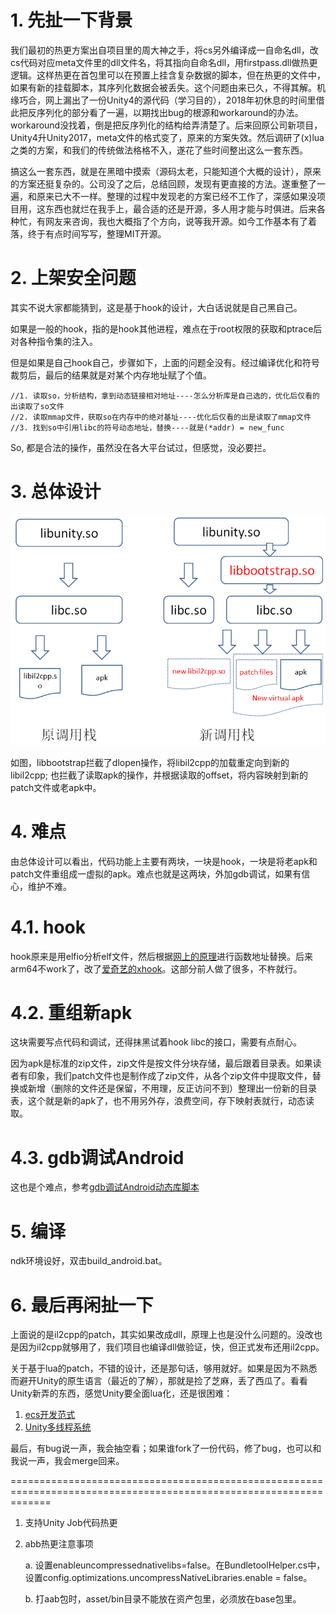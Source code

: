 # 1. 先扯一下背景
我们最初的热更方案出自项目里的周大神之手，将cs另外编译成一自命名dll，改cs代码对应meta文件里的dll文件名，将其指向自命名dll，用firstpass.dll做热更逻辑。这样热更在首包里可以在预置上挂含复杂数据的脚本，但在热更的文件中，如果有新的挂载脚本，其序列化数据会被丢失。这个问题由来已久，不得其解。机缘巧合，网上漏出了一份Unity4的源代码（学习目的），2018年初休息的时间里借此把反序列化的部分看了一遍，以期找出bug的根源和workaround的办法。workaround没找着，倒是把反序列化的结构给弄清楚了。后来回原公司新项目，Unity4升Unity2017，meta文件的格式变了，原来的方案失效。然后调研了(x)lua之类的方案，和我们的传统做法格格不入，遂花了些时间整出这么一套东西。

搞这么一套东西，就是在黑暗中摸索（源码太老，只能知道个大概的设计），原来的方案还挺复杂的。公司没了之后，总结回顾，发现有更直接的方法。遂重整了一遍，和原来已大不一样。整理的过程中发现老的方案已经不工作了，深感如果没项目用，这东西也就烂在我手上，最合适的还是开源，多人用才能与时俱进。后来各种忙，有网友来咨询，我也大概指了个方向，说等我开源。如今工作基本有了着落，终于有点时间写写，整理MIT开源。

# 2. 上架安全问题
其实不说大家都能猜到，这是基于hook的设计，大白话说就是自己黑自己。

如果是一般的hook，指的是hook其他进程，难点在于root权限的获取和ptrace后对各种指令集的注入。

但是如果是自己hook自己，步骤如下，上面的问题全没有。经过编译优化和符号裁剪后，最后的结果就是对某个内存地址赋了个值。

```
//1. 读取so，分析结构，拿到动态链接相对地址----怎么分析库是自己选的，优化后仅看的出读取了so文件
//2. 读取mmap文件，获取so在内存中的绝对基址----优化后仅看的出是读取了mmap文件
//3. 找到so中引用libc的符号动态地址，替换----就是(*addr) = new_func
```
So, 都是合法的操作，虽然没在各大平台试过，但感觉，没必要拦。

# 3. 总体设计
![design](https://github.com/noodle1983/private/raw/master/CommonBlog/bootstrap.png)

如图，libbootstrap拦截了dlopen操作，将libil2cpp的加载重定向到新的libil2cpp; 也拦截了读取apk的操作，并根据读取的offset，将内容映射到新的patch文件或老apk中。

# 4. 难点
由总体设计可以看出，代码功能上主要有两块，一块是hook，一块是将老apk和patch文件重组成一虚拟的apk。难点也就是这两块，外加gdb调试，如果有信心，维护不难。

# 4.1. hook
hook原来是用elfio分析elf文件，然后根据[网上的原理](https://www.apriorit.com/dev-blog/181-elf-hook)进行函数地址替换。后来arm64不work了，改了[爱奇艺的xhook](https://github.com/iqiyi/xHook/blob/master/README.zh-CN.md)。这部分前人做了很多，不杵就行。

# 4.2. 重组新apk
这块需要写点代码和调试，还得抹黑试着hook libc的接口，需要有点耐心。

因为apk是标准的zip文件，zip文件是按文件分块存储，最后跟着目录表。如果读者有印象，我们patch文件也是制作成了zip文件，从各个zip文件中提取文件，替换或新增（删除的文件还是保留，不用理，反正访问不到）整理出一份新的目录表，这个就是新的apk了，也不用另外存，浪费空间，存下映射表就行，动态读取。

# 4.3. gdb调试Android
这也是个难点，参考[gdb调试Android动态库脚本](https://noodle1983.github.io/2018/12/29/gdb_Android_solib/)

# 5. 编译
ndk环境设好，双击build_android.bat。

# 6. 最后再闲扯一下
上面说的是il2cpp的patch，其实如果改成dll，原理上也是没什么问题的。没改也是因为il2cpp就够用了，我们项目也编译dll做验证，快，但正式发布还用il2cpp。

关于基于lua的patch，不错的设计，还是那句话，够用就好。如果是因为不熟悉而避开Unity的原生语言（最近的了解），那就是捡了芝麻，丢了西瓜了。看看Unity新弄的东西，感觉Unity要全面lua化，还是很困难：
1. [ecs开发范式](https://unity3d.com/cn/learn/tutorials/topics/scripting/introduction-ecs)
2. [Unity多线程系统](https://unity.com/cn/unity/features/job-system-ECS)

最后，有bug说一声，我会抽空看；如果谁fork了一份代码，修了bug，也可以和我说一声，我会merge回来。

===================================================================================================================
1. 支持Unity Job代码热更
2. abb热更注意事项

   a. 设置enableuncompressednativelibs=false。在BundletoolHelper.cs中，设置config.optimizations.uncompressNativeLibraries.enable = false。
   
   b. 打aab包时，asset/bin目录不能放在资产包里，必须放在base包里。



